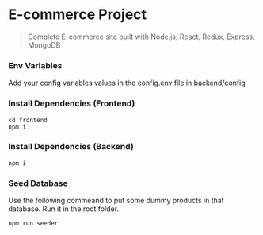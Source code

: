 # E-commerce Project

> Complete E-commerce site built with Node.js, React, Redux, Express, MongoDB

### Env Variables

Add your config variables values in the config.env file in backend/config

### Install Dependencies (Frontend)

```
cd frontend
npm i
```

### Install Dependencies (Backend)

```
npm i
```

### Seed Database

Use the following commeand to put some dummy products in that database. Run it in the root folder.

```
npm run seeder
```
